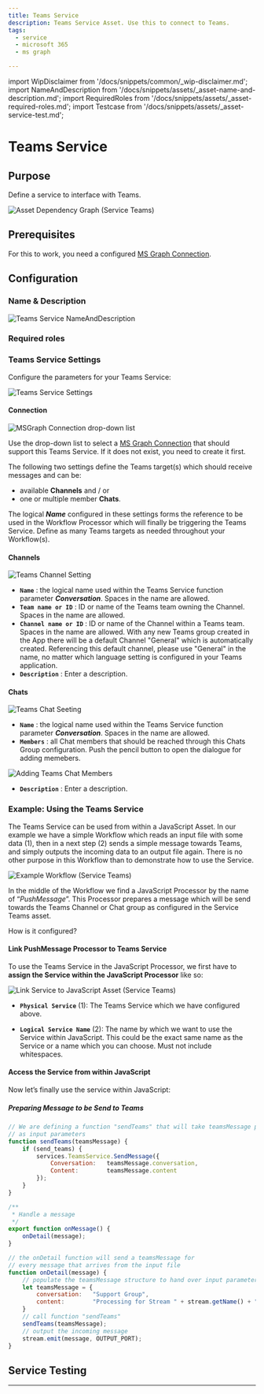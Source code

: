 ```yaml
---
title: Teams Service
description: Teams Service Asset. Use this to connect to Teams.
tags:
  - service
  - microsoft 365
  - ms graph

---
```


import WipDisclaimer from '/docs/snippets/common/_wip-disclaimer.md';
import NameAndDescription from '/docs/snippets/assets/_asset-name-and-description.md';
import RequiredRoles from '/docs/snippets/assets/_asset-required-roles.md';
import Testcase from '/docs/snippets/assets/_asset-service-test.md';

# Teams Service

## Purpose

Define a service to interface with Teams.

![](./.asset-service-teams_images/1714129456163.png "Asset Dependency Graph (Service Teams)")

## Prerequisites

For this to work, you need a configured [MS Graph Connection](/docs/assets/connections/asset-connection-msgraph).

## Configuration

### Name & Description

![Teams Service NameAndDescription](./.asset-service-teams_images/1714382631134.png "Teams Service NameAndDescription")

<NameAndDescription></NameAndDescription>

### Required roles

<RequiredRoles></RequiredRoles>

### Teams Service Settings

Configure the parameters for your Teams Service: 

![Teams Service Settings](./.asset-service-teams_images/1714135894669.png "Teams Service Settings")

#### Connection

![MSGraph Connection drop-down list](./.asset-service-teams_images/1714138476191.png "MSGraph Connection drop-down list")

Use the drop-down list to select a [MS Graph Connection](/docs/assets/connections/asset-connection-msgraph) that should 
support this Teams Service. If it does not exist, you need to create it first.

The following two settings define the Teams target(s) which should receive messages and can be:
- available **Channels** and / or
- one or multiple member **Chats**. 

The logical _**Name**_ configured in these settings forms the reference 
to be used in the Workflow Processor which will finally be triggering the Teams Service. 
Define as many Teams targets as needed throughout your Workflow(s). 

#### Channels

![Teams Channel Setting](./.asset-service-teams_images/1714381301244.png "Teams Channel Setting")


* **`Name`** : the logical name used within the Teams Service function parameter _**Conversation**_. Spaces in the name are allowed.
* **`Team name or ID`** : ID or name of the Teams team owning the Channel. Spaces in the name are allowed. 
* **`Channel name or ID`** : ID or name of the Channel within a Teams team. Spaces in the name are allowed. 
With any new Teams group created in the App there will be a default Channel "General" which is automatically created. 
Referencing this default channel, please use "General" in the name, no matter which language setting is configured in your Teams application. 
* **`Description`** : Enter a description.

#### Chats

![Teams Chat Seeting](./.asset-service-teams_images/1714381603192.png "Teams Chat Seeting")


* **`Name`** : the logical name used within the Teams Service function parameter _**Conversation**_. Spaces in the name are allowed.
* **`Members`** : all Chat members that should be reached through this Chats Group configuration. 
Push the pencil button to open the dialogue for adding memebers.  

![Adding Teams Chat Members](./.asset-service-teams_images/1714381530282.png "Adding Teams Chat Members")

* **`Description`** : Enter a description.

### Example: Using the Teams Service

The Teams Service can be used from within a JavaScript Asset. In our example we have a simple Workflow which reads an
input file with some data (1), then in a next step (2) sends a simple message towards Teams, and
simply outputs the incoming data to an output file again. There is no other purpose in this Workflow than to demonstrate how to use the
Service.

![Example Workflow (Service Teams)](./.asset-service-teams_images/1714387045534.png "Example Workflow (Service Teams)")

In the middle of the Workflow we find a JavaScript Processor by the name of “_PushMessage_”. This Processor prepares
a message which will be send towards the Teams Channel or Chat group as configured in the Service Teams asset.

How is it configured?

#### Link PushMessage Processor to Teams Service

To use the Teams Service in the JavaScript Processor, we first have to **assign the Service within the JavaScript
Processor** like so:

![Link Service to JavaScript Asset (Service Teams)](./.asset-service-teams_images/1714400109677.png "Link Service to JavaScript Asset (Service Teams)")

* **`Physical Service`** (1): The Teams Service which we have configured above.

* **`Logical Service Name`** (2): The name by which we want to use the Service within JavaScript. This could be the
  exact same name as the Service or a name which you can choose. Must not include whitespaces.

#### Access the Service from within JavaScript

Now let’s finally use the service within JavaScript:

##### Preparing Message to be Send to Teams

```javascript
// We are defining a function "sendTeams" that will take teamsMessage parameters 
// as input parameters
function sendTeams(teamsMessage) {
    if (send_teams) {
        services.TeamsService.SendMessage({
            Conversation:   teamsMessage.conversation,            
            Content:        teamsMessage.content
        });  
    }
}

/**
 * Handle a message
 */
export function onMessage() {
    onDetail(message);
}

// the onDetail function will send a teamsMessage for 
// every message that arrives from the input file
function onDetail(message) {
    // populate the teamsMessage structure to hand over input parameters for "sendTeams" function
    let teamsMessage = {
        conversation:   "Support Group",
        content:        "Processing for Stream " + stream.getName() + " recordNo " + message.id      
    }
    // call function "sendTeams"
    sendTeams(teamsMessage);
    // output the incoming message
    stream.emit(message, OUTPUT_PORT);
}
```

## Service Testing

<Testcase></Testcase>

---

<WipDisclaimer></WipDisclaimer>

